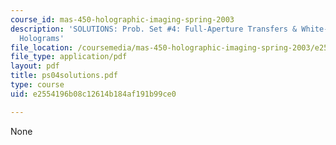 ```yaml
---
course_id: mas-450-holographic-imaging-spring-2003
description: 'SOLUTIONS: Prob. Set #4: Full-Aperture Transfers & White-Light Transmission
  Holograms'
file_location: /coursemedia/mas-450-holographic-imaging-spring-2003/e2554196b08c12614b184af191b99ce0_ps04solutions.pdf
file_type: application/pdf
layout: pdf
title: ps04solutions.pdf
type: course
uid: e2554196b08c12614b184af191b99ce0

---
```

None